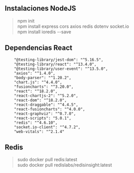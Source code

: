 ## Instalaciones NodeJS

> npm init <br/>
> npm install express cors axios redis dotenv socket.io <br/>
> npm install ioredis --save

## Dependencias React

```
    "@testing-library/jest-dom": "^5.16.5",
    "@testing-library/react": "^13.4.0",
    "@testing-library/user-event": "^13.5.0",
    "axios": "^1.4.0",
    "body-parser": "^1.20.2",
    "chart.js": "^4.4.0",
    "fusioncharts": "^3.20.0",
    "react": "^18.2.0",
    "react-chartjs-2": "^5.2.0",
    "react-dom": "^18.2.0",
    "react-draggable": "^4.4.5",
    "react-fusioncharts": "^4.0.0",
    "react-graphviz": "^0.7.0",
    "react-scripts": "5.0.1",
    "redis": "^4.6.10",
    "socket.io-client": "^4.7.2",
    "web-vitals": "^2.1.4"
```

## Redis

> sudo docker pull redis:latest <br/>
> sudo docker pull redislabs/redisinsight:latest